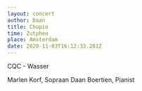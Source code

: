 ```yaml
---
layout: concert
author: Daan
title: Chopin
time: Zutphen
place: Amsterdam
date: 2020-11-03T16:12:33.281Z
---
```


CQC - Wasser

Marlen Korf, Sopraan
Daan Boertien, Pianist